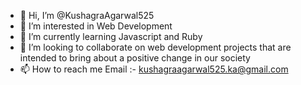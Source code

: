 - 👋 Hi, I’m @KushagraAgarwal525
- 👀 I’m interested in Web Development
- 🌱 I’m currently learning Javascript and Ruby
- 💞️ I’m looking to collaborate on web development projects that are intended to bring about a positive change in our society
- 📫 How to reach me Email :- kushagraagarwal525.ka@gmail.com

<!---
KushagraAgarwal525/KushagraAgarwal525 is a ✨ special ✨ repository because its `README.md` (this file) appears on your GitHub profile.
You can click the Preview link to take a look at your changes.
--->
